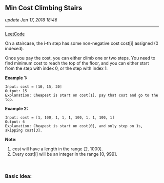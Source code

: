 ## Min Cost Climbing Stairs
_update Jan 17, 2018 18:46_

---
[LeetCode](https://leetcode.com/problems/min-cost-climbing-stairs/description/) 

On a staircase, the i-th step has some non-negative cost cost[i] assigned (0 indexed).

Once you pay the cost, you can either climb one or two steps. You need to find minimum cost to reach the top of the floor, and you can either start from the step with index 0, or the step with index 1.

**Example 1:**

    Input: cost = [10, 15, 20]
    Output: 15
    Explanation: Cheapest is start on cost[1], pay that cost and go to the top.

**Example 2:**

    Input: cost = [1, 100, 1, 1, 1, 100, 1, 1, 100, 1]
    Output: 6
    Explanation: Cheapest is start on cost[0], and only step on 1s, skipping cost[3].

**Note:**  

1. cost will have a length in the range [2, 1000].
2. Every cost[i] will be an integer in the range [0, 999].

<br>

### Basic Idea:
